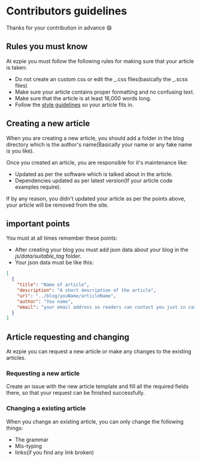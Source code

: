 # Contributors guidelines

Thanks for your contribution in advance :smile:

## Rules you must know

At ezpie you must follow the following rules for making sure that your article is taken:

- Do not create an custom css or edit the _.css files(basically the _.scss files)
- Make sure your article contains proper formatting and no confusing text.
- Make sure that the article is at least 16,000 words long.
- Follow the [style guidelines](https://github.com/ishaan010/ezpie/blob/master/docs/style-guide.md) so your article fits in.

## Creating a new article

When you are creating a new article, you should add a folder in the blog directory which is the author's name(Basically your name or any fake name is you like).

Once you created an article, you are responsible for it's maintenance like:

- Updated as per the software which is talked about in the article.
- Dependencies updated as per latest version(If your article code examples require).

If by any reason, you didn't updated your article as per the points above, your article will be removed from the site.

## important points

You must at all times remember these points:

- After creating your blog you must add json data about your blog in the _js/data/suitable_tag_ folder.
- Your json data must be like this:

```json
[
  {
    "title": "Name of article",
    "description": "A short description of the article",
    "url": "../blog/youName/articleName",
    "author": "You name",
    "email": "your email address so readers can contact you just in case"
  }
]
```

## Article requesting and changing

At ezpie you can request a new article or make any changes to the existing articles.

### Requesting a new article

Create an issue with the new article template and fill all the required fields there, so that your request can be finished successfully.

### Changing a existing article

When you change an existing article, you can only change the following things:

- The grammar
- Mis-typing
- links(if you find any link broken)
